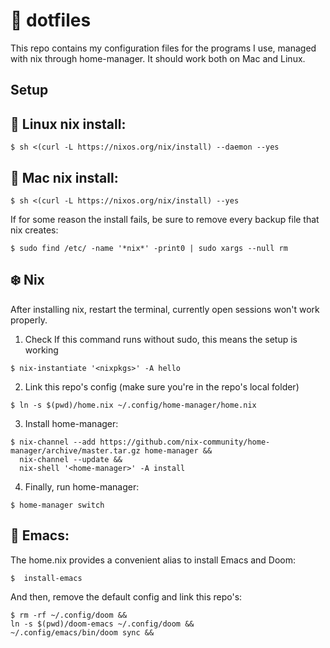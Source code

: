 # 📓 dotfiles

This repo contains my configuration files for the programs I use, managed with nix through home-manager.
It should work both on Mac and Linux.

## Setup
## 🐧 Linux nix install:
```
$ sh <(curl -L https://nixos.org/nix/install) --daemon --yes
```
## 🍎 Mac nix install:
```
$ sh <(curl -L https://nixos.org/nix/install) --yes
```

If for some reason the install fails, be sure to remove every
backup file that nix creates:
```
$ sudo find /etc/ -name '*nix*' -print0 | sudo xargs --null rm
```
## ❄️  Nix
After installing nix, restart the terminal, currently open sessions won't work properly.
1. Check If this command runs without sudo, this means the setup is working
```
$ nix-instantiate '<nixpkgs>' -A hello
```
2. Link this repo's config (make sure you're in the repo's local folder)
```
$ ln -s $(pwd)/home.nix ~/.config/home-manager/home.nix
```
3. Install home-manager:
```
$ nix-channel --add https://github.com/nix-community/home-manager/archive/master.tar.gz home-manager &&
  nix-channel --update &&
  nix-shell '<home-manager>' -A install
```
4. Finally, run home-manager:
```
$ home-manager switch
```
## 🐃 Emacs:
The home.nix provides a convenient alias to install Emacs and Doom:
```
$  install-emacs
```
And then, remove the default config and link this repo's:
```
$ rm -rf ~/.config/doom &&
ln -s $(pwd)/doom-emacs ~/.config/doom &&
~/.config/emacs/bin/doom sync &&
```
